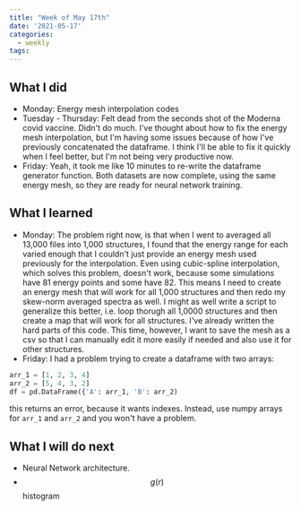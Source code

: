 ```yaml
---
title: "Week of May 17th"
date: '2021-05-17'
categories:
  - weekly
tags:
---
```


## What I did
- Monday: Energy mesh interpolation codes
- Tuesday - Thursday: Felt dead from the seconds shot of the Moderna covid vaccine. Didn't do much. I've thought about how to fix the energy mesh interpolation, but I'm having some issues because of how I've previously concatenated the dataframe. I think I'll be able to fix it quickly when I feel better, but I'm not being very productive now.
- Friday: Yeah, it took me like 10 minutes to re-write the dataframe generator function. Both datasets are now complete, using the same energy mesh, so they are ready for neural network training.

## What I learned
- Monday: The problem right now, is that when I went to averaged all 13,000 files into 1,000 structures, I found that the energy range for each varied enough that I couldn't just provide an energy mesh used previously for the interpolation. Even using cubic-spline interpolation, which solves this problem, doesn't work, because some simulations have 81 energy points and some have 82. This means I need to create an energy mesh that will work for all 1,000 structures and then redo my skew-norm averaged spectra as well. I might as well write a script to generalize this better, i.e. loop thorugh all 1,0000 structures and then create a map that will work for all structures. I've already written the hard parts of this code. This time, however, I want to save the mesh as a csv so that I can manually edit it more easily if needed and also use it for other structures.  
- Friday: I had a problem trying to create a dataframe with two arrays:
```python
arr_1 = [1, 2, 3, 4]
arr_2 = [5, 4, 3, 2]
df = pd.DataFrame({'A': arr_1, 'B': arr_2)
```
this returns an error, because it wants indexes. Instead, use numpy arrays for `arr_1` and `arr_2` and you won't have a problem.


## What I will do next
- Neural Network architecture.
- $$ g(r) $$ histogram